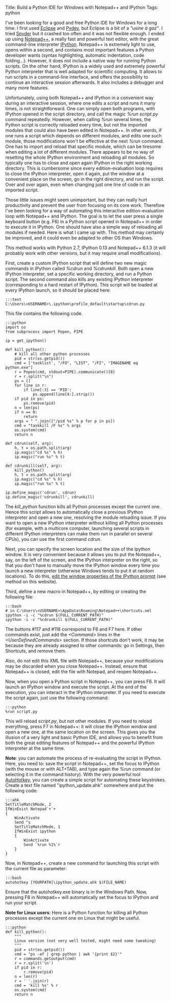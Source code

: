 Title: Build a Python IDE for Windows with Notepad++ and IPython
Tags: python

I've been looking for a good and free Python IDE for Windows for a long time. I first used
[Eclipse](http://www.eclipse.org/) and [Pydev](http://pydev.org/), but
Eclipse is a bit of a *"usine à gaz"*. I tried
[Spyder](http://code.google.com/p/spyderlib/) but it crashed too often
and it was not flexible enough. I ended up using
[Notepad++](http://notepad-plus-plus.org/), a really fast and powerful
text editor, with the great command-line interpreter
[IPython](http://ipython.org/). Notepad++ is extremely light to use,
opens within a second, and contains most important features a Python
developer wants (syntax highlighting, automatic indentation, code
folding...). However, it does not include a native way for running
Python scripts. On the other hand, IPython is a widely used and
extremely powerful Python interpreter that is well adapted for
scientific computing. It allows to run scripts in a command-line
interface, and offers the possibility to continue an interactive session
afterwards. It also includes a debugger and many more features.

<!-- PELICAN_END_SUMMARY -->

Unfortunately, using both Notepad++ and IPython in a convenient way
during an interactive session, where one edits a script and runs it many
times, is not straightforward. One can simply open both programs, with
IPython opened in the script directory, and call the magic *%run
script.py* command repeatedly. However, when calling *%run* several
times, the Python script is correctly reloaded every time, but not the
imported modules that could also have been edited in Notepad++. In other
words, if one runs a script which depends on different modules, and
edits one such module, those modifications won't be effective at the
next *%run* command. One has to import and reload that specific module,
which can be tiresome when editing a lot of different modules. There
appears to be no way of resetting the whole IPython environment and
reloading all modules. So typically one has to close and open again
IPython in the right working directory. This is cumbersome since every
edition-evaluation loop requires to close the IPython interpreter, open
it again, put the window at a convenient place on the screen, go in the
right directory, and run the script. Over and over again, even when
changing just one line of code in an imported script.

Those little issues might seem unimportant, but they can really hurt
productivity and prevent the user from focusing on its core work.
Therefore I've been looking for a way of automating this interactive
edition-evaluation loop with Notepad++ and IPython. The goal is to let
the user press a single keyboard button (e.g. F6) in a Python script
opened in Notepad++ in order to execute it in IPython. One should have
also a simple way of reloading all modules if needed. Here is what I
came up with. This method may certainly be improved, and it could even
be adapted to other OS than Windows.

This method works with Python 2.7, IPython 0.13 and Notepad++ 6.1.3 (it
will probably work with other versions, but it may require small
modifications).

First, create a custom IPython script that will define two new magic
commands in IPython called *%cdrun* and *%cdrunkill*. Both open a new
IPython interpreter, set a specific working directory, and run a Python
script. The second command also kills any existing IPython interpreter
(corresponding to a hard restart of IPython). This script will be loaded
at every IPython launch, so it should be placed here:

    :::text
    C:\Users\<USERNAME>\.ipython\profile_default\startup\cdrun.py

This file contains the following code.

    :::python
    import os
    from subprocess import Popen, PIPE

    ip = get_ipython()

    def kill_python():
        # kill all other python processes
        pid = str(os.getpid())
        cmd = ['tasklist', "/FO", "LIST", "/FI", "IMAGENAME eq python.exe"]
        r = Popen(cmd, stdout=PIPE).communicate()[0]
        r = r.split("\n")
        ps = []
        for line in r:
            if line[:3] == 'PID':
                ps.append(line[4:].strip())
        if pid in ps:
            ps.remove(pid)
        n = len(ps)
        if n == 0:
            return
        args = " ".join(["/pid %s" % p for p in ps])
        cmd = "taskkill /F %s" % args
        os.system(cmd)
        return n

    def cdrun(self, arg):
        h, t = os.path.split(arg)
        ip.magic("cd %s" % h)
        ip.magic("run %s" % t)

    def cdrunkill(self, arg):
        kill_python()
        h, t = os.path.split(arg)
        ip.magic("cd %s" % h)
        ip.magic("run %s" % t)

    ip.define_magic('cdrun', cdrun)
    ip.define_magic('cdrunkill', cdrunkill)

The *kill\_python* function kills all Python processes except the
current one. Hence this script allows to automatically close a previous
IPython interpreter and open a new one, resolving the module reloading
issue. If you want to open a new IPython interpreter without killing all
Python processes (for example, with a multicore computer, launching
several scripts in different IPython interpreters can make them run in
parallel on several CPUs), you can use the first command *cdrun*.

Next, you can specify the screen location and the size of the Ipython
window. It is very convenient because it allows you to put the
Notepad++, say, on the left of the screen, and the IPython interpreter
on the right, so that you don't have to manually move the IPython window
every time you launch a new interpreter (otherwise Windows tends to put
it at random locations). To do this, [edit the window properties of the
IPython prompt](http://commandwindows.com/configure.htm) (see method on
this website).

Third, define a new macro in Notepad++, by editing or creating the
following file:

    :::bash
    # in C:\Users\<USERNAME>\AppData\Roaming\Notepad++\shortcuts.xml
    ipython -i -c "%cdrun $(FULL_CURRENT_PATH)"  
    ipython -i -c "%cdrunkill $(FULL_CURRENT_PATH)"

The buttons \#117 and \#118 correspond to F6 and F7 here. If other
commands exist, just add the *\<Command\>* lines in the
*\<UserDefinedCommands\>* section. If those shortcuts don't work, it may
be because they are already assigned to other commands: go in Settings,
then Shortcuts, and remove them.

Also, do not edit this XML file with Notepad++, because your
modifications may be discarded when you close Notepad++. Instead, ensure
that Notepad++ is closed, edit the file with Notepad, and reopen
Notepad++.

Now, when you open a Python script in Notepad++, you can press F6. It
will launch an IPython window and execute the script. At the end of the
execution, you can interact in the IPython interpreter. If you need to
execute the script again, just use the following command:

    :::python
    %run script.py

This will reload *script.py*, but not other modules. If you need to
reload everything, press F7 in Notepad++: it will close the IPython
window and open a new one, at the same location on the screen. This
gives you the illusion of a very light and basic Python IDE, and allows
you to benefit from both the great editing features of Notepad++ and the
powerful IPython interpreter at the same time.

**Note**: you can automate the process of re-evaluating the script in
IPython. Here, you need to: save the script in Notepad++, set the focus
to IPython (with the mouse or with ALT+TAB), and type again the *%run*
command (or selecting it in the command history). With the very powerful
tool [AutoHotkey](http://www.autohotkey.com/), you can create a simple
script for automating these keystrokes. Create a text file named
"ipython\_update.ahk" somewhere and put the following code:

    :::ahk
    SetTitleMatchMode, 2
    IfWinExist Notepad`+`+
    {
        WinActivate
        Send ^s
        SetTitleMatchMode, 1
        IfWinExist ipython
        {
            WinActivate
            Send `%run %1%`r
        }
    }

Now, in Notepad++, create a new command for launching this script with
the current file as parameter:

    :::bash
    autohotkey [YOURPATH]\ipython_update.ahk $(FILE_NAME)

Ensure that the autohotkey.exe binary is in the Windows Path. Now,
pressing F8 in Notepad++ will automatically set the focus to IPython and
run your script.

**Note for Linux users**: Here is a Python function for killing all
Python processes except the current one on Linux that might be useful.

    :::python
    def kill_python():
        """
        Linux version (not very well tested, might need some tweaking)
        """
        pid = str(os.getpid())
        cmd = "ps -ef | grep python | awk '{print $2}'"
        r = commands.getoutput(cmd)
        r = r.split('\n')
        if pid in r:
            r.remove(pid)
        n = len(r)
        r = ' '.join(r)
        cmd = 'kill %s' % r
        os.system(cmd)
        return n
